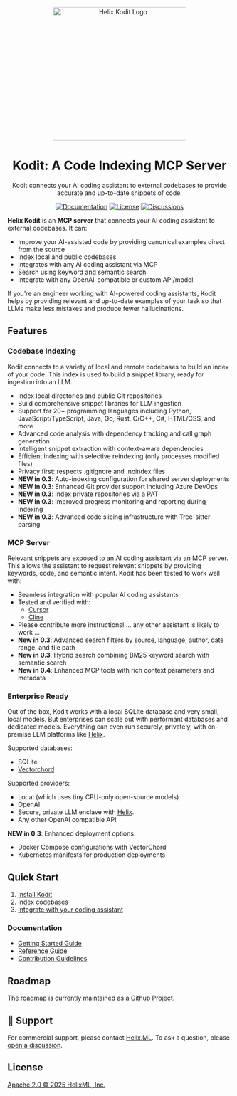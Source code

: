 <p align="center">
    <a href="https://docs.helix.ml/kodit/"><img src="https://docs.helix.ml/images/helix-kodit-logo.png" alt="Helix Kodit Logo" width="300"></a>
</p>

<h1 align="center">
Kodit: A Code Indexing MCP Server
</h1>

<p align="center">
Kodit connects your AI coding assistant to external codebases to provide accurate and up-to-date snippets of code.
</p>

<div align="center">

[![Documentation](https://img.shields.io/badge/Documentation-6B46C1?style=for-the-badge&logo=readthedocs&logoColor=white)](https://docs.helix.ml/kodit/)
[![License](https://img.shields.io/badge/License-Apache%202.0-blue.svg?style=for-the-badge)](./LICENSE)
[![Discussions](https://img.shields.io/badge/Discussions-181717?style=for-the-badge&logo=github&logoColor=white)](https://github.com/helixml/kodit/discussions)

</div>

**Helix Kodit** is an **MCP server** that connects your AI coding assistant to external codebases. It can:

- Improve your AI-assisted code by providing canonical examples direct from the source
- Index local and public codebases
- Integrates with any AI coding assistant via MCP
- Search using keyword and semantic search
- Integrate with any OpenAI-compatible or custom API/model

If you're an engineer working with AI-powered coding assistants, Kodit helps by
providing relevant and up-to-date examples of your task so that LLMs make less mistakes
and produce fewer hallucinations.

## Features

### Codebase Indexing

Kodit connects to a variety of local and remote codebases to build an index of your
code. This index is used to build a snippet library, ready for ingestion into an LLM.

- Index local directories and public Git repositories
- Build comprehensive snippet libraries for LLM ingestion
- Support for 20+ programming languages including Python, JavaScript/TypeScript, Java, Go, Rust, C/C++, C#, HTML/CSS, and more
- Advanced code analysis with dependency tracking and call graph generation
- Intelligent snippet extraction with context-aware dependencies
- Efficient indexing with selective reindexing (only processes modified files)
- Privacy first: respects .gitignore and .noindex files
- **NEW in 0.3**: Auto-indexing configuration for shared server deployments
- **NEW in 0.3**: Enhanced Git provider support including Azure DevOps
- **NEW in 0.3**: Index private repositories via a PAT
- **NEW in 0.3**: Improved progress monitoring and reporting during indexing
- **NEW in 0.3**: Advanced code slicing infrastructure with Tree-sitter parsing

### MCP Server

Relevant snippets are exposed to an AI coding assistant via an MCP server. This allows
the assistant to request relevant snippets by providing keywords, code, and semantic
intent. Kodit has been tested to work well with:

- Seamless integration with popular AI coding assistants
- Tested and verified with:
  - [Cursor](https://docs.helix.ml/kodit/getting-started/integration/#integration-with-cursor)
  - [Cline](https://docs.helix.ml/kodit/getting-started/integration/#integration-with-cline)
- Please contribute more instructions! ... any other assistant is likely to work ...
- **New in 0.3**: Advanced search filters by source, language, author, date range, and file path
- **New in 0.3**: Hybrid search combining BM25 keyword search with semantic search
- **New in 0.4**: Enhanced MCP tools with rich context parameters and metadata

### Enterprise Ready

Out of the box, Kodit works with a local SQLite database and very small, local models.
But enterprises can scale out with performant databases and dedicated models. Everything
can even run securely, privately, with on-premise LLM platforms like
[Helix](https://helix.ml).

Supported databases:

- SQLite
- [Vectorchord](https://github.com/tensorchord/VectorChord)

Supported providers:

- Local (which uses tiny CPU-only open-source models)
- OpenAI
- Secure, private LLM enclave with [Helix](https://helix.ml).
- Any other OpenAI compatible API

**NEW in 0.3**: Enhanced deployment options:

- Docker Compose configurations with VectorChord
- Kubernetes manifests for production deployments

## Quick Start

1. [Install Kodit](https://docs.helix.ml/kodit/getting-started/installation/)
2. [Index codebases](https://docs.helix.ml/kodit/getting-started/quick-start/)
3. [Integrate with your coding assistant](https://docs.helix.ml/kodit/getting-started/integration/)

### Documentation

- [Getting Started Guide](https://docs.helix.ml/kodit/getting-started/)
- [Reference Guide](https://docs.helix.ml/kodit/reference/)
- [Contribution Guidelines](.github/CONTRIBUTING.md)

## Roadmap

The roadmap is currently maintained as a [Github Project](https://github.com/orgs/helixml/projects/4).

## 💬 Support

For commercial support, please contact [Helix.ML](founders@helix.ml). To ask a question,
please [open a discussion](https://github.com/helixml/kodit/discussions).

## License

[Apache 2.0 © 2025 HelixML, Inc.](./LICENSE)
